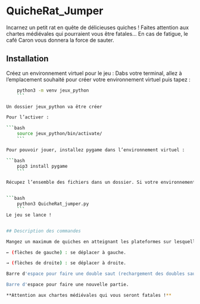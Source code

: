 # QuicheRat_Jumper

Incarnez un petit rat en quête de délicieuses quiches ! Faites attention aux chartes médiévales qui pourraient vous être fatales... En cas de fatigue, le café Caron vous donnera la force de sauter.

## Installation

Créez un environnement virtuel pour le jeu : 
Dabs votre terminal, allez à l’emplacement souhaité pour créer votre environnement virtuel puis tapez : 

```bash
	python3 -m venv jeux_python
	```

Un dossier jeux_python va être créer

Pour l’activer : 

```bash
	source jeux_python/bin/activate/
	```

Pour pouvoir jouer, installez pygame dans l’environnement virtuel : 

```bash
	pip3 install pygame
	```

Récupez l’ensemble des fichiers dans un dossier. Si votre environnement virtuel jeux_python est activé, alors il vous suffit d’aller dans votre dossier avec le jeu et écrire : 


```bash
	python3 QuicheRat_jumper.py
	```
Le jeu se lance !


## Description des commandes

Mangez un maximum de quiches en atteignant les plateformes sur lesquelles sont posées ces mets délicieux grâce aux commandes suivantes :

← (flèches de gauche) : se déplacer à gauche.

→ (flèches de droite) : se déplacer à droite.

Barre d'espace pour faire une double saut (rechargement des doubles sauts en attrapant des gobelets de café Caron).

Barre d'espace pour faire une nouvelle partie.

**Attention aux chartes médiévales qui vous seront fatales !**
